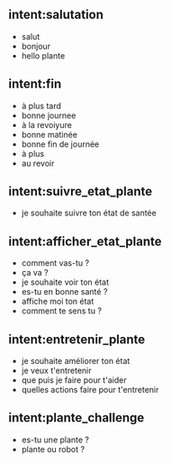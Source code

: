 ## intent:salutation
- salut
- bonjour
- hello plante

## intent:fin
- à plus tard
- bonne journee
- à la revoiyure
- bonne matinée
- bonne fin de journée
- à plus
- au revoir

## intent:suivre_etat_plante
- je souhaite suivre ton état de santée

## intent:afficher_etat_plante
- comment vas-tu ?
- ça va ?
- je souhaite voir ton état
- es-tu en bonne santé ?
- affiche moi ton état
- comment te sens tu ?

## intent:entretenir_plante
- je souhaite améliorer ton état
- je veux t'entretenir
- que puis je faire pour t'aider
- quelles actions faire pour t'entretenir 

## intent:plante_challenge
- es-tu une plante ?
- plante ou robot ?
